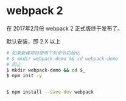 # webpack 2
在 2017年2月份 webpack 2 正式版终于发布了。  

默认安装，即 2.X 以上
```sh
# 如果新建项目使用下列命令初始化
# $ mkdir webpack-demo && cd webpack-demo
# 同上
$ mkdir webpack-demo && cd $_
$ npm init -y


$ npm install --save-dev webpack
```
